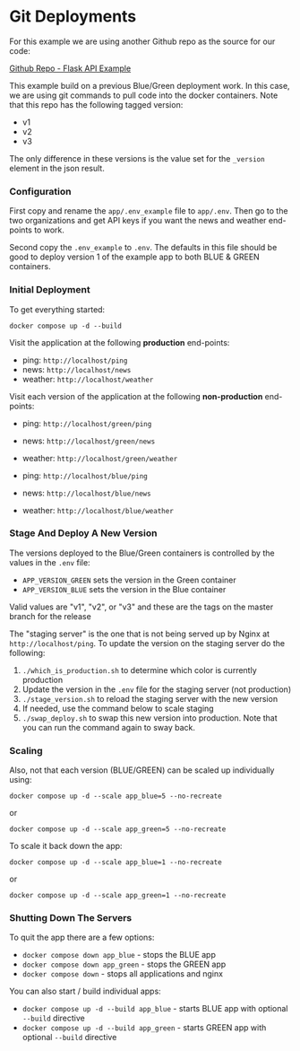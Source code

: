 # Git Deployments

For this example we are using another Github repo as the source for our code:

[Github Repo - Flask API Example](https://github.com/rcravens/flask_api_example)

This example build on a previous Blue/Green deployment work. In this case, we are using git commands to pull code into
the docker containers. Note that this repo has the following tagged version:

- v1
- v2
- v3

The only difference in these versions is the value set for the `_version` element in the json result.

### Configuration

First copy and rename the `app/.env_example` file to `app/.env`. Then go to the two organizations and get API keys if
you want the news and weather end-points to work.

Second copy the `.env_example` to `.env`. The defaults in this file should be good to deploy version 1 of the example
app to both BLUE & GREEN containers.

### Initial Deployment

To get everything started:

`docker compose up -d --build`

Visit the application at the following **production** end-points:

- ping: `http://localhost/ping`
- news: `http://localhost/news`
- weather: `http://localhost/weather`

Visit each version of the application at the following **non-production** end-points:

- ping: `http://localhost/green/ping`
- news: `http://localhost/green/news`
- weather: `http://localhost/green/weather`

- ping: `http://localhost/blue/ping`
- news: `http://localhost/blue/news`
- weather: `http://localhost/blue/weather`

### Stage And Deploy A New Version

The versions deployed to the Blue/Green containers is controlled by the values in the `.env` file:

- `APP_VERSION_GREEN` sets the version in the Green container
- `APP_VERSION_BLUE` sets the version in the Blue container

Valid values are "v1", "v2", or "v3" and these are the tags on the master branch for the release

The "staging server" is the one that is not being served up by Nginx at `http://localhost/ping`.
To update the version on the staging server do the following:

1. `./which_is_production.sh` to determine which color is currently production
2. Update the version in the `.env` file for the staging server (not production)
3. `./stage_version.sh` to reload the staging server with the new version
4. If needed, use the command below to scale staging
5. `./swap_deploy.sh` to swap this new version into production. Note that you can run the command again to sway back.

### Scaling

Also, not that each version (BLUE/GREEN) can be scaled up individually using:

`docker compose up -d --scale app_blue=5 --no-recreate`

or

`docker compose up -d --scale app_green=5 --no-recreate`

To scale it back down the app:

`docker compose up -d --scale app_blue=1 --no-recreate`

or

`docker compose up -d --scale app_green=1 --no-recreate`

### Shutting Down The Servers

To quit the app there are a few options:

- `docker compose down app_blue` - stops the BLUE app
- `docker compose down app_green` - stops the GREEN app
- `docker compose down` - stops all applications and nginx

You can also start / build individual apps:

- `docker compose up -d --build app_blue` - starts BLUE app with optional `--build` directive
- `docker compose up -d --build app_green` - starts GREEN app with optional `--build` directive

